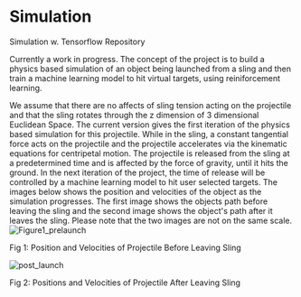 # Simulation
Simulation w. Tensorflow Repository

Currently a work in progress. The concept of the project is to build a physics based simulation of an object being launched from a sling and then train a machine learning model to hit virtual targets, using reiniforcement learning. 

We assume that there are no affects of sling tension acting on the projectile and that the sling rotates through the z dimension of 3 dimensional Euclidean Space. The current version gives the first iteration of the physics based simulation for this projectile. While in the sling, a constant tangential force acts on the projectile and the projectile accelerates via the kinematic equations for centripetal motion. The projectile is released from the sling at a predetermined time and is affected by the force of gravity, until it hits the ground. In the next iteration of the project, the time of release will be controlled by a machine learning model to hit user selected targets. The images below shows the position and velocities of the object as the simulation progresses. The first image shows the objects path before leaving the sling and the second image shows the object's path after it leaves the sling. Please note that the two images are not on the same scale.  ![Figure1_prelaunch](https://github.com/StephenThacker/Simulation/assets/35053174/97e97a53-4e6a-43c6-b76a-7630747c7980) 

Fig 1: Position and Velocities of Projectile Before Leaving Sling

![post_launch](https://github.com/StephenThacker/Simulation/assets/35053174/a3cb1ed3-5259-434d-945a-0a0bb81dfe39) 

Fig 2: Positions and Velocities of Projectile After Leaving Sling

